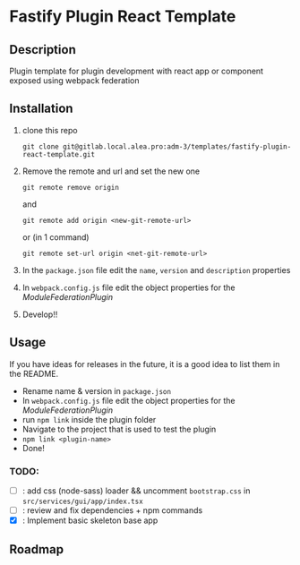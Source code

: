 # Fastify Plugin React Template

## Description
Plugin template for plugin development with react app or component exposed using webpack federation

## Installation
 1. clone this repo
    ``` 
    git clone git@gitlab.local.alea.pro:adm-3/templates/fastify-plugin-react-template.git
    ```

 2. Remove the remote and url and set the new one
    ```
    git remote remove origin
    ```
    and
    ```
    git remote add origin <new-git-remote-url>
    ```

    or (in 1 command)
    ```
    git remote set-url origin <net-git-remote-url>
    ```

 3. In the `package.json` file edit the `name`, `version` and `description` properties


 4. In `webpack.config.js` file edit the object properties for the _ModuleFederationPlugin_
  
 5. Develop!!

## Usage
If you have ideas for releases in the future, it is a good idea to list them in the README.

 - Rename name & version in `package.json`
 - In `webpack.config.js` file edit the object properties for the _ModuleFederationPlugin_
 - run `npm link` inside the plugin folder
 - Navigate to the project that is used to test the plugin
 - `npm link <plugin-name>`
 - Done!

### TODO:

 - [ ] : add css (node-sass) loader && uncomment `bootstrap.css` in `src/services/gui/app/index.tsx`
 - [ ] : review and fix dependencies + npm commands
 - [x] : Implement basic skeleton base app

## Roadmap